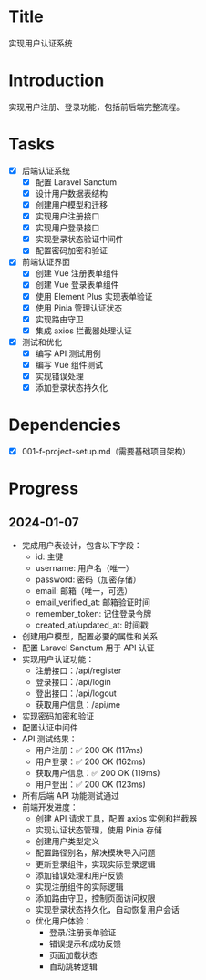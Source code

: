# Title
实现用户认证系统

# Introduction
实现用户注册、登录功能，包括前后端完整流程。

# Tasks
- [x] 后端认证系统
  - [x] 配置 Laravel Sanctum
  - [x] 设计用户数据表结构
  - [x] 创建用户模型和迁移
  - [x] 实现用户注册接口
  - [x] 实现用户登录接口
  - [x] 实现登录状态验证中间件
  - [x] 配置密码加密和验证

- [x] 前端认证界面
  - [x] 创建 Vue 注册表单组件
  - [x] 创建 Vue 登录表单组件
  - [x] 使用 Element Plus 实现表单验证
  - [x] 使用 Pinia 管理认证状态
  - [x] 实现路由守卫
  - [x] 集成 axios 拦截器处理认证

- [x] 测试和优化
  - [x] 编写 API 测试用例
  - [x] 编写 Vue 组件测试
  - [x] 实现错误处理
  - [x] 添加登录状态持久化

# Dependencies
- [x] 001-f-project-setup.md（需要基础项目架构）

# Progress
## 2024-01-07
- 完成用户表设计，包含以下字段：
  - id: 主键
  - username: 用户名（唯一）
  - password: 密码（加密存储）
  - email: 邮箱（唯一，可选）
  - email_verified_at: 邮箱验证时间
  - remember_token: 记住登录令牌
  - created_at/updated_at: 时间戳
- 创建用户模型，配置必要的属性和关系
- 配置 Laravel Sanctum 用于 API 认证
- 实现用户认证功能：
  - 注册接口：/api/register
  - 登录接口：/api/login
  - 登出接口：/api/logout
  - 获取用户信息：/api/me
- 实现密码加密和验证
- 配置认证中间件
- API 测试结果：
  - 用户注册：✅ 200 OK (117ms)
  - 用户登录：✅ 200 OK (162ms)
  - 获取用户信息：✅ 200 OK (119ms)
  - 用户登出：✅ 200 OK (123ms)
- 所有后端 API 功能测试通过
- 前端开发进度：
  - 创建 API 请求工具，配置 axios 实例和拦截器
  - 实现认证状态管理，使用 Pinia 存储
  - 创建用户类型定义
  - 配置路径别名，解决模块导入问题
  - 更新登录组件，实现实际登录逻辑
  - 添加错误处理和用户反馈
  - 实现注册组件的实际逻辑
  - 添加路由守卫，控制页面访问权限
  - 实现登录状态持久化，自动恢复用户会话
  - 优化用户体验：
    - 登录/注册表单验证
    - 错误提示和成功反馈
    - 页面加载状态
    - 自动跳转逻辑 